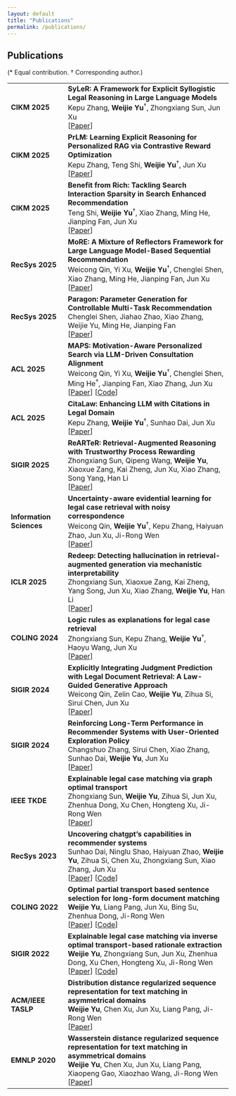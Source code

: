 ```yaml
---
layout: default
title: "Publications"
permalink: /publications/
---
```


## Publications  
(* Equal contribution. † Corresponding author.)

<table>
  <tr>
    <td><strong>CIKM 2025</strong></td>
    <td>
      <strong>SyLeR: A Framework for Explicit Syllogistic Legal Reasoning in Large Language Models</strong><br>
      Kepu Zhang, <strong>Weijie Yu</strong><sup>†</sup>, Zhongxiang Sun, Jun Xu<br>
      [<a href="https://arxiv.org/pdf/2504.04042" target="_blank">Paper</a>] 
    </td>
  </tr>

  <tr>
    <td><strong>CIKM 2025</strong></td>
    <td>
      <strong>PrLM: Learning Explicit Reasoning for Personalized RAG via Contrastive Reward Optimization</strong><br>
      Kepu Zhang, Teng Shi, <strong>Weijie Yu</strong><sup>†</sup>, Jun Xu<br>
      [<a href="https://www.arxiv.org/pdf/2508.07342" target="_blank">Paper</a>] 
    </td>
  </tr>

  <tr>
    <td><strong>CIKM 2025</strong></td>
    <td>
      <strong>Benefit from Rich: Tackling Search Interaction Sparsity in Search Enhanced Recommendation</strong><br>
      Teng Shi, <strong>Weijie Yu</strong><sup>†</sup>, Xiao Zhang, Ming He, Jianping Fan, Jun Xu<br>
      [<a href="https://arxiv.org/pdf/2508.04145" target="_blank">Paper</a>] 
    </td>
  </tr>

  <tr>
    <td><strong>RecSys 2025</strong></td>
    <td>
      <strong>MoRE: A Mixture of Reflectors Framework for Large Language Model-Based Sequential Recommendation</strong><br>
      Weicong Qin, Yi Xu, <strong>Weijie Yu</strong><sup>†</sup>, Chenglei Shen, Xiao Zhang, Ming He, Jianping Fan, Jun Xu<br>
      [<a href="https://arxiv.org/pdf/2409.06377" target="_blank">Paper</a>] 
    </td>
  </tr>

  <tr>
    <td><strong>RecSys 2025</strong></td>
    <td>
      <strong>Paragon: Parameter Generation for Controllable  Multi-Task Recommendation</strong>
      <br>
      Chenglei Shen, Jiahao Zhao, Xiao Zhang, Weijie Yu, Ming He, Jianping Fan
      <br>
      [<a href="https://arxiv.org/pdf/2410.10639" target="_blank">Paper</a>] 
    </td>
  </tr>


  <tr>
    <td><strong>ACL 2025</strong></td>
    <td>
      <strong>MAPS: Motivation-Aware Personalized Search via LLM-Driven Consultation Alignment</strong><br>
      Weicong Qin, Yi Xu, <strong>Weijie Yu</strong><sup>†</sup>, Chenglei Shen, Ming He<sup>†</sup>, Jianping Fan, Xiao Zhang, Jun Xu<br>
      [<a href="https://arxiv.org/abs/2503.01711" target="_blank">Paper</a>] [<a href="https://github.com/E-qin/MAPS" target="_blank">Code</a>]
    </td>
  </tr>

  <tr>
    <td><strong>ACL 2025</strong></td>
    <td>
      <strong>CitaLaw: Enhancing LLM with Citations in Legal Domain</strong><br>
      Kepu Zhang, <strong>Weijie Yu</strong><sup>†</sup>, Sunhao Dai, Jun Xu<br>
      [<a href="https://arxiv.org/abs/2412.14556" target="_blank">Paper</a>]
    </td>
  </tr>

  <tr>
    <td><strong>SIGIR 2025</strong></td>
    <td>
      <strong>ReARTeR: Retrieval-Augmented Reasoning with Trustworthy Process Rewarding</strong><br>
      Zhongxiang Sun, Qipeng Wang, <strong>Weijie Yu</strong>, Xiaoxue Zang, Kai Zheng, Jun Xu, Xiao Zhang, Song Yang, Han Li<br>
      [<a href="https://arxiv.org/pdf/2501.07861">Paper</a>] 
    </td>
  </tr>

  <tr>
    <td><strong>Information Sciences</strong></td>
    <td>
      <strong>Uncertainty-aware evidential learning for legal case retrieval with noisy correspondence</strong><br>
      Weicong Qin, <strong>Weijie Yu</strong><sup>†</sup>, Kepu Zhang, Haiyuan Zhao, Jun Xu, Ji-Rong Wen<br>
      [<a href="https://www.sciencedirect.com/science/article/pii/S0020025525000477" target="_blank">Paper</a>] 
    </td>
  </tr>

  <tr>
    <td><strong>ICLR 2025</strong></td>
    <td>
      <strong>Redeep: Detecting hallucination in retrieval-augmented generation via mechanistic interpretability</strong><br>
      Zhongxiang Sun, Xiaoxue Zang, Kai Zheng, Yang Song, Jun Xu, Xiao Zhang, <strong>Weijie Yu</strong>, Han Li<br>
      [<a href="https://arxiv.org/pdf/2410.11414" target="_blank">Paper</a>] 
    </td>
  </tr>

  <tr>
    <td><strong>COLING 2024</strong></td>
    <td>
      <strong>Logic rules as explanations for legal case retrieval</strong><br>
      Zhongxiang Sun, Kepu Zhang, <strong>Weijie Yu</strong><sup>†</sup>, Haoyu Wang, Jun Xu<br>
      [<a href="https://arxiv.org/pdf/2403.01457" target="_blank">Paper</a>] 
    </td>
  </tr>

  <tr>
    <td><strong>SIGIR 2024</strong></td>
    <td>
      <strong>Explicitly Integrating Judgment Prediction with Legal Document Retrieval: A Law-Guided Generative Approach</strong><br>
      Weicong Qin, Zelin Cao, <strong>Weijie Yu</strong>, Zihua Si, Sirui Chen, Jun Xu<br>
      [<a href="https://arxiv.org/pdf/2312.09591" target="_blank">Paper</a>] 
    </td>
  </tr>

  <tr>
    <td><strong>SIGIR 2024</strong></td>
    <td>
      <strong>Reinforcing Long-Term Performance in Recommender Systems with User-Oriented Exploration Policy</strong><br>
      Changshuo Zhang, Sirui Chen, Xiao Zhang, Sunhao Dai, <strong>Weijie Yu</strong>, Jun Xu<br>
      [<a href="https://arxiv.org/pdf/2312.09591" target="_blank">Paper</a>] 
    </td>
  </tr>

  <tr>
    <td><strong>IEEE TKDE</strong></td>
    <td>
      <strong>Explainable legal case matching via graph optimal transport
    </strong><br>
      Zhongxiang Sun, <strong>Weijie Yu</strong>, Zihua Si, Jun Xu, Zhenhua Dong, Xu Chen, Hongteng Xu, Ji-Rong Wen<br>
      [<a href="https://ieeexplore.ieee.org/abstract/document/10285038/" target="_blank">Paper</a>] 
    </td>
  </tr>

  <tr>
    <td><strong>RecSys 2023</strong></td>
    <td>
      <strong>Uncovering chatgpt’s capabilities in recommender systems
    </strong><br>
      Sunhao Dai, Ninglu Shao, Haiyuan Zhao, <strong>Weijie Yu</strong>, Zihua Si, Chen Xu, Zhongxiang Sun, Xiao Zhang, Jun Xu<br>
      [<a href="https://arxiv.org/pdf/2305.02182" target="_blank">Paper</a>] [<a href="https://github.com/rainym00d/LLM4RS" target="_blank">Code</a>]
    </td>
  </tr>

 <tr>
    <td><strong>COLING 2022</strong></td>
    <td>
      <strong>Optimal partial transport based sentence selection for long-form document matching
    </strong><br>
      <strong>Weijie Yu</strong>, Liang Pang, Jun Xu, Bing Su, Zhenhua Dong, Ji-Rong Wen<br>
      [<a href="https://aclanthology.org/2022.coling-1.208" target="_blank">Paper</a>] [<a href="https://github.com/ruc-wjyu/OPT-Match" target="_blank">Code</a>]
    </td>
  </tr>

  <tr>
    <td><strong>SIGIR 2022</strong></td>
    <td>
      <strong>Explainable legal case matching via inverse optimal transport-based rationale extraction
    </strong><br>
      <strong>Weijie Yu</strong>, Zhongxiang Sun, Jun Xu, Zhenhua Dong, Xu Chen, Hongteng Xu, Ji-Rong Wen<br>
      [<a href="https://arxiv.org/pdf/2207.04182" target="_blank">Paper</a>] [<a href="https://github.com/ruc-wjyu/IOT-Match" target="_blank">Code</a>]
    </td>
  </tr>

   <tr>
    <td><strong>ACM/IEEE TASLP</strong></td>
    <td>
      <strong>Distribution distance regularized sequence representation for text matching in asymmetrical domains
    </strong><br>
      <strong>Weijie Yu</strong>, Chen Xu, Jun Xu, Liang Pang, Ji-Rong Wen<br>
      [<a href="https://ieeexplore.ieee.org/abstract/document/9698977" target="_blank">Paper</a>] 
    </td>
  </tr>

   <tr>
    <td><strong>EMNLP 2020</strong></td>
    <td>
      <strong>Wasserstein distance regularized sequence representation for text matching in asymmetrical domains
    </strong><br>
      <strong>Weijie Yu</strong>, Chen Xu, Jun Xu, Liang Pang, Xiaopeng Gao, Xiaozhao Wang, Ji-Rong Wen
    <br>
      [<a href="https://arxiv.org/pdf/2010.07717" target="_blank">Paper</a>] 
    </td>
  </tr>
</table>
